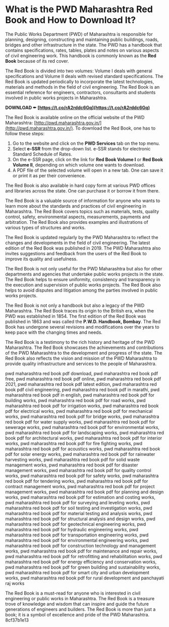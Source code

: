 
 
# What is the PWD Maharashtra Red Book and How to Download It?
 
The Public Works Department (PWD) of Maharashtra is responsible for planning, designing, constructing and maintaining public buildings, roads, bridges and other infrastructure in the state. The PWD has a handbook that contains specifications, rates, tables, plates and notes on various aspects of civil engineering work. This handbook is commonly known as the **Red Book** because of its red cover.
 
The Red Book is divided into two volumes: Volume I deals with general specifications and Volume II deals with revised standard specifications. The Red Book is updated periodically to incorporate the latest technologies, materials and methods in the field of civil engineering. The Red Book is an essential reference for engineers, contractors, consultants and students involved in public works projects in Maharashtra.
 
**DOWNLOAD ✒ [https://t.co/rA2rddc6Gq](https://t.co/rA2rddc6Gq)**


 
The Red Book is available online on the official website of the PWD Maharashtra: [http://pwd.maharashtra.gov.in/](http://pwd.maharashtra.gov.in/). To download the Red Book, one has to follow these steps:
 
1. Go to the website and click on the **PWD Services** tab on the top menu.
2. Select **e-SSR** from the drop-down list. e-SSR stands for electronic Standard Schedule of Rates.
3. On the e-SSR page, click on the link for **Red Book Volume I** or **Red Book Volume II**, depending on which volume one wants to download.
4. A PDF file of the selected volume will open in a new tab. One can save it or print it as per their convenience.

The Red Book is also available in hard copy form at various PWD offices and libraries across the state. One can purchase it or borrow it from there.
  
The Red Book is a valuable source of information for anyone who wants to learn more about the standards and practices of civil engineering in Maharashtra. The Red Book covers topics such as materials, tests, quality control, safety, environmental aspects, measurements, payments and arbitration. The Red Book also provides examples and illustrations of various types of structures and works.
 
The Red Book is updated regularly by the PWD Maharashtra to reflect the changes and developments in the field of civil engineering. The latest edition of the Red Book was published in 2019. The PWD Maharashtra also invites suggestions and feedback from the users of the Red Book to improve its quality and usefulness.
 
The Red Book is not only useful for the PWD Maharashtra but also for other departments and agencies that undertake public works projects in the state. The Red Book helps to ensure uniformity, consistency and transparency in the execution and supervision of public works projects. The Red Book also helps to avoid disputes and litigation among the parties involved in public works projects.
  
The Red Book is not only a handbook but also a legacy of the PWD Maharashtra. The Red Book traces its origin to the British era, when the PWD was established in 1854. The first edition of the Red Book was published in 1863 and was called the **P.W.D. Handbook, Bombay**. The Red Book has undergone several revisions and modifications over the years to keep pace with the changing times and needs.
 
The Red Book is a testimony to the rich history and heritage of the PWD Maharashtra. The Red Book showcases the achievements and contributions of the PWD Maharashtra to the development and progress of the state. The Red Book also reflects the vision and mission of the PWD Maharashtra to provide quality infrastructure and services to the people of Maharashtra.
 
pwd maharashtra red book pdf download,  pwd maharashtra red book pdf free,  pwd maharashtra red book pdf online,  pwd maharashtra red book pdf 2021,  pwd maharashtra red book pdf latest edition,  pwd maharashtra red book pdf civil engineering,  pwd maharashtra red book pdf in marathi,  pwd maharashtra red book pdf in english,  pwd maharashtra red book pdf for building works,  pwd maharashtra red book pdf for road works,  pwd maharashtra red book pdf for irrigation works,  pwd maharashtra red book pdf for electrical works,  pwd maharashtra red book pdf for mechanical works,  pwd maharashtra red book pdf for bridge works,  pwd maharashtra red book pdf for water supply works,  pwd maharashtra red book pdf for sewerage works,  pwd maharashtra red book pdf for environmental works,  pwd maharashtra red book pdf for landscaping works,  pwd maharashtra red book pdf for architectural works,  pwd maharashtra red book pdf for interior works,  pwd maharashtra red book pdf for fire fighting works,  pwd maharashtra red book pdf for acoustics works,  pwd maharashtra red book pdf for solar energy works,  pwd maharashtra red book pdf for rainwater harvesting works,  pwd maharashtra red book pdf for solid waste management works,  pwd maharashtra red book pdf for disaster management works,  pwd maharashtra red book pdf for quality control works,  pwd maharashtra red book pdf for safety works,  pwd maharashtra red book pdf for tendering works,  pwd maharashtra red book pdf for contract management works,  pwd maharashtra red book pdf for project management works,  pwd maharashtra red book pdf for planning and design works,  pwd maharashtra red book pdf for estimation and costing works,  pwd maharashtra red book pdf for surveying and leveling works,  pwd maharashtra red book pdf for soil testing and investigation works,  pwd maharashtra red book pdf for material testing and analysis works,  pwd maharashtra red book pdf for structural analysis and design works,  pwd maharashtra red book pdf for geotechnical engineering works,  pwd maharashtra red book pdf for hydraulic engineering works,  pwd maharashtra red book pdf for transportation engineering works,  pwd maharashtra red book pdf for environmental engineering works,  pwd maharashtra red book pdf for construction technology and management works,  pwd maharashtra red book pdf for maintenance and repair works,  pwd maharashtra red book pdf for retrofitting and rehabilitation works,  pwd maharashtra red book pdf for energy efficiency and conservation works,  pwd maharashtra red book pdf for green building and sustainability works,  pwd maharashtra red book pdf for smart city and urban development works,  pwd maharashtra red book pdf for rural development and panchayati raj works
 
The Red Book is a must-read for anyone who is interested in civil engineering or public works in Maharashtra. The Red Book is a treasure trove of knowledge and wisdom that can inspire and guide the future generations of engineers and builders. The Red Book is more than just a book; it is a symbol of excellence and pride of the PWD Maharashtra.
 8cf37b1e13
 
